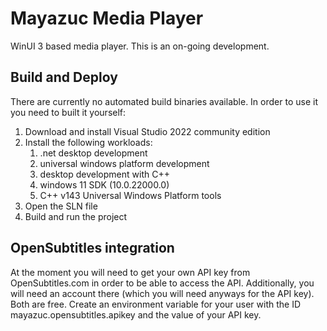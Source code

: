 # Mayazuc Media Player
WinUI 3 based media player. This is an on-going development. 
## Build and Deploy
There are currently no automated build binaries available. In order to use it you need to built it yourself:
1. Download and install Visual Studio 2022 community edition
2. Install the following workloads:
   1. .net desktop development
   2. universal windows platform development
   3. desktop development with C++
   4. windows 11 SDK (10.0.22000.0)
   5. C++ v143 Universal Windows Platform tools
3. Open the SLN file
4. Build and run the project
## OpenSubtitles integration
At the moment you will need to get your own API key from OpenSubtitles.com in order to be able to access the API. Additionally, you will need an account there (which you will need anyways for the API key). Both are free. Create an environment variable for your user with the ID mayazuc.opensubtitles.apikey and the value of your API key.



